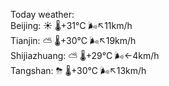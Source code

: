 Today weather:  
Beijing: ☀️   🌡️+31°C 🌬️↖11km/h  
Tianjin: ⛅️  🌡️+30°C 🌬️↖19km/h  
Shijiazhuang: ⛅️  🌡️+29°C 🌬️←4km/h  
Tangshan: ⛈   🌡️+30°C 🌬️↖13km/h  
